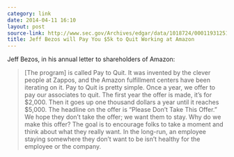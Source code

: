 ```yaml
---
category: link
date: 2014-04-11 16:10
layout: post
source-link: http://www.sec.gov/Archives/edgar/data/1018724/000119312514137753/d702518dex991.htm
title: Jeff Bezos will Pay You $5k to Quit Working at Amazon
---
```

Jeff Bezos, in his annual letter to shareholders of Amazon: 

> [The program] is called Pay to Quit. It was invented by the clever people at Zappos, and the Amazon fulfillment centers have been iterating on it. Pay to Quit is pretty simple. Once a year, we offer to pay our associates to quit. The first year the offer is made, it’s for $2,000. Then it goes up one thousand dollars a year until it reaches $5,000. The headline on the offer is “Please Don’t Take This Offer.” We hope they don’t take the offer; we want them to stay. Why do we make this offer? The goal is to encourage folks to take a moment and think about what they really want. In the long-run, an employee staying somewhere they don’t want to be isn’t healthy for the employee or the company.
